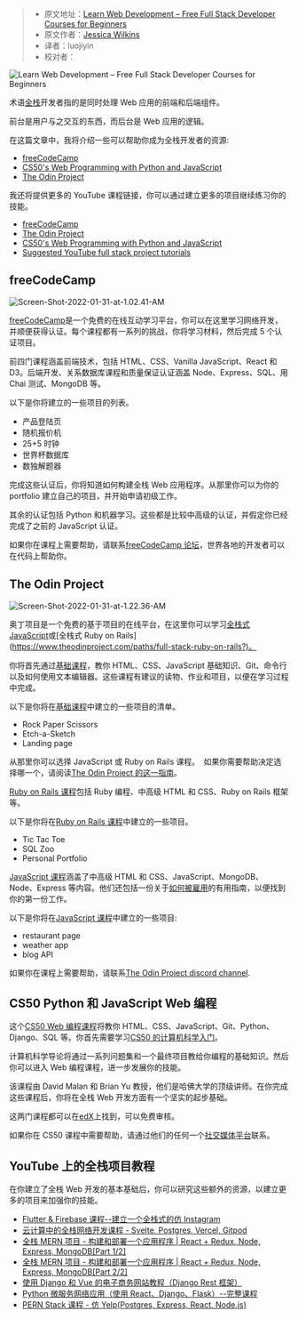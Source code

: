 > - 原文地址：[Learn Web Development – Free Full Stack Developer Courses for Beginners](https://www.freecodecamp.org/news/learn-web-development-free-full-stack-developer-courses-for-beginners/)
> - 原文作者：[Jessica Wilkins](https://www.freecodecamp.org/news/author/jessica-wilkins/)
> - 译者：luojiyin
> - 校对者：

![Learn Web Development – Free Full Stack Developer Courses for Beginners](https://www.freecodecamp.org/news/content/images/size/w2000/2022/01/ferenc-almasi-L8KQIPCODV8-unsplash.jpg)

术语[全栈](https://www.freecodecamp.org/news/what-is-a-full-stack-developer-back-end-front-end-full-stack-engineer/)开发者指的是同时处理 Web 应用的前端和后端组件。

前台是用户与之交互的东西，而后台是 Web 应用的逻辑。

在这篇文章中，我将介绍一些可以帮助你成为全栈开发者的资源:

- [freeCodeCamp](https://www.freecodecamp.org/learn/)
- [CS50's Web Programming with Python and JavaScript](https://www.edx.org/course/cs50s-web-programming-with-python-and-javascript)
- [The Odin Project](https://www.theodinproject.com/)

我还将提供更多的 YouTube 课程链接，你可以通过建立更多的项目继续练习你的技能。

- [freeCodeCamp](#freecodecamp)
- [The Odin Project](#the-odin-project)
- [CS50's Web Programming with Python and JavaScript](#cs50-s-web-programming-with-python-and-javascript)
- [Suggested YouTube full stack project tutorials](#suggested-youtube-full-stack-project-tutorials)

## freeCodeCamp

![Screen-Shot-2022-01-31-at-1.02.41-AM](https://www.freecodecamp.org/news/content/images/2022/01/Screen-Shot-2022-01-31-at-1.02.41-AM.png)

[freeCodeCamp](https://www.freecodecamp.org/learn/)是一个免费的在线互动学习平台，你可以在这里学习网络开发，并顺便获得认证。每个课程都有一系列的挑战，你将学习材料，然后完成 5 个认证项目。

前四门课程涵盖前端技术，包括 HTML、CSS、Vanilla JavaScript、React 和 D3。后端开发、关系数据库课程和质量保证认证涵盖 Node、Express、SQL、用 Chai 测试、MongoDB 等。

以下是你将建立的一些项目的列表。

- 产品登陆页
- 随机报价机
- 25+5 时钟
- 世界杯数据库
- 数独解题器

完成这些认证后，你将知道如何构建全栈 Web 应用程序。从那里你可以为你的 portfolio 建立自己的项目，并开始申请初级工作。

其余的认证包括 Python 和机器学习。这些都是比较中高级的认证，并假定你已经完成了之前的 JavaScript 认证。

如果你在课程上需要帮助，请联系[freeCodeCamp 论坛](https://forum.freecodecamp.org/)，世界各地的开发者可以在代码上帮助你。

## The Odin Project

![Screen-Shot-2022-01-31-at-1.22.36-AM](https://www.freecodecamp.org/news/content/images/2022/01/Screen-Shot-2022-01-31-at-1.22.36-AM.png)

奥丁项目是一个免费的基于项目的在线平台，在这里你可以学习[全栈式 JavaScript](https://www.theodinproject.com/paths/full-stack-javascript?)或[全栈式 Ruby on Rails](https://www.theodinproject.com/paths/full-stack-ruby-on-rails?)。

你将首先通过[基础课程](https://www.theodinproject.com/paths/foundations/courses/foundations)，教你 HTML、CSS、JavaScript 基础知识、Git、命令行以及如何使用文本编辑器。这些课程有建议的读物、作业和项目，以便在学习过程中完成。

以下是你将在[基础课程](https://www.theodinproject.com/paths/foundations/courses/foundations)中建立的一些项目的清单。

- Rock Paper Scissors
- Etch-a-Sketch
- Landing page

从那里你可以选择 JavaScript 或 Ruby on Rails 课程。  如果你需要帮助决定选择哪一个，请阅读[The Odin Project 的这一指南](https://www.theodinproject.com/paths/foundations/courses/foundations/lessons/choose-your-path-forward)。

[Ruby on Rails 课程](https://www.theodinproject.com/paths/full-stack-ruby-on-rails?)包括 Ruby 编程、中高级 HTML 和 CSS、Ruby on Rails 框架等。

以下是你将在[Ruby on Rails 课程](https://www.theodinproject.com/paths/full-stack-ruby-on-rails?)中建立的一些项目。

- Tic Tac Toe
- SQL Zoo
- Personal Portfolio

[JavaScript 课程](https://www.theodinproject.com/paths/full-stack-javascript?)涵盖了中高级 HTML 和 CSS、JavaScript、MongoDB、Node、Express 等内容。他们还包括一份关于[如何被雇用](https://www.theodinproject.com/paths/full-stack-ruby-on-rails/courses/getting-hired)的有用指南，以便找到你的第一份工作。

以下是你将在[JavaScript 课程](https://www.theodinproject.com/paths/full-stack-javascript?)中建立的一些项目:

- restaurant page
- weather app
- blog API

如果你在课程上需要帮助，请联系[The Odin Project discord channel](https://discord.com/invite/fbFCkYabZB).

## CS50 Python 和 JavaScript Web 编程

这个[CS50 Web 编程课程](https://www.edx.org/course/cs50s-web-programming-with-python-and-javascript)将教你 HTML、CSS、JavaScript、Git、Python、Django、SQL 等。你首先需要学习[CS50 的计算机科学入门](https://www.edx.org/course/introduction-computer-science-harvardx-cs50x)。

计算机科学导论将通过一系列问题集和一个最终项目教给你编程的基础知识。然后你可以进入 Web 编程课程，进一步发展你的技能。

该课程由 David Malan 和 Brian Yu 教授，他们是哈佛大学的顶级讲师。在你完成这些课程后，你将在全栈 Web 开发方面有一个坚实的起步基础。

这两门课程都可以在[edX](https://www.edx.org/)上找到，可以免费审核。

如果你在 CS50 课程中需要帮助，请通过他们的任何一个[社交媒体平台](https://cs50.harvard.edu/x/2022/communities/)联系。

## YouTube 上的全栈项目教程

在你建立了全栈 Web 开发的基本基础后，你可以研究这些额外的资源，以建立更多的项目来加强你的技能。

- [Flutter & Firebase 课程--建立一个全栈式的仿 Instagram](https://www.youtube.com/watch?v=mEPm9w5QlJM)
- [云计算中的全栈网络开发课程 - Svelte, Postgres, Vercel, Gitpod](https://www.youtube.com/watch?v=OUzaUJ3gEug)
- [全栈 MERN 项目 - 构建和部署一个应用程序 | React + Redux, Node, Express, MongoDB[Part 1/2]](https://www.youtube.com/watch?v=ngc9gnGgUdA)
- [全栈 MERN 项目 - 构建和部署一个应用程序 | React + Redux, Node, Express, MongoDB[Part 2/2]](https://www.youtube.com/watch?v=aibtHnbeuio)
- [使用 Django 和 Vue 的电子商务网站教程（Django Rest 框架）](https://www.youtube.com/watch?v=Yg5zkd9nm6w)
- [Python 微服务网络应用（使用 React、Django、Flask）--完整课程](https://www.youtube.com/watch?v=0iB5IPoTDts)
- [PERN Stack 课程 - 仿 Yelp(Postgres, Express, React, Node.js)](https://www.youtube.com/watch?v=J01rYl9T3BU)